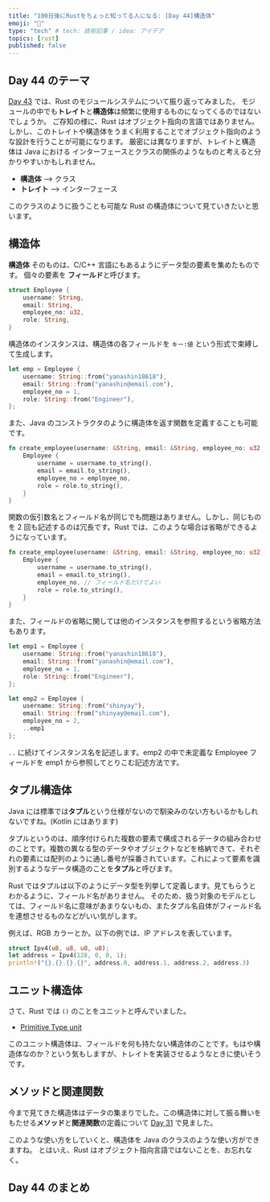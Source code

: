 ```yaml
---
title: "100日後にRustをちょっと知ってる人になる: [Day 44]構造体"
emoji: "🦀"
type: "tech" # tech: 技術記事 / idea: アイデア
topics: [rust]
published: false
---
```

## Day 44 のテーマ

[Day 43](https://zenn.dev/shinyay/articles/hello-rust-day043) では、Rust のモジュールシステムについて振り返ってみました。
モジュールの中でも**トレイト**と**構造体**は頻繁に使用するものになってくるのではないでしょうか。
ご存知の様に、Rust はオブジェクト指向の言語ではありません。しかし、このトレイトや構造体をうまく利用することでオブジェクト指向のような設計を行うことが可能になります。
厳密には異なりますが、トレイトと構造体は Java における インターフェースとクラスの関係のようなものと考えると分かりやすいかもしれません。

- **構造体** --> クラス
- **トレイト** --> インターフェース

このクラスのように扱うことも可能な Rust の構造体について見ていきたいと思います。

## 構造体

**構造体** そのものは、C/C++ 言語にもあるようにデータ型の要素を集めたものです。
個々の要素を **フィールド**と呼びます。

```rust
struct Employee {
    username: String,
    email: String,
    employee_no: u32,
    role: String,
}
```

構造体のインスタンスは、構造体の各フィールドを `キー:値` という形式で束縛して生成します。

```rust
let emp = Employee {
    username: String::from("yanashin18618"),
    email: String::from("yanashin@email.com"),
    employee_no = 1,
    role: String::from("Engineer"),
};
```

また、Java のコンストラクタのように構造体を返す関数を定義することも可能です。

```rust
fn create_employee(username: &String, email: &String, employee_no: u32, role: &String) -> Employee {
    Employee {
        username = username.to_string(),
        email = email.to_string(),
        employee_no = employee_no,
        role = role.to_string(),
    }
}
```

関数の仮引数名とフィールド名が同じでも問題はありません。しかし、同じものを 2 回も記述するのは冗長です。Rust では、このような場合は省略ができるようになっています。

```rust
fn create_employee(username: &String, email: &String, employee_no: u32) -> Employee {
    Employee {
        username = username.to_string(),
        email = email.to_string(),
        employee_no, // フィールド名だけでよい
        role = role.to_string(),
    }
}
```

また、フィールドの省略に関しては他のインスタンスを参照するという省略方法もあります。

```rust
let emp1 = Employee {
    username: String::from("yanashin18618"),
    email: String::from("yanashin@email.com"),
    employee_no = 1,
    role: String::from("Engineer"),
};

let emp2 = Employee {
    username: String::from("shinyay"),
    email: String::from("shinyay@email.com"),
    employee_no = 2,
    ..emp1
};
```

`..` に続けてインスタンス名を記述します。emp2 の中で未定義な Employee フィールドを emp1 から参照してとりこむ記述方法です。

## タプル構造体

Java には標準では**タプル**という仕様がないので馴染みのない方もいるかもしれないですね。(Kotlin にはあります)

タプルというのは、順序付けられた複数の要素で構成されるデータの組み合わせのことです。複数の異なる型のデータやオブジェクトなどを格納できて、それぞれの要素には配列のように通し番号が採番されています。これによって要素を識別するようなデータ構造のことを**タプル**と呼びます。

Rust ではタプルは以下のようにデータ型を列挙して定義します。見てもらうとわかるように、フィールド名がありません。
そのため、扱う対象のモデルとしては、フィールド名に意味があまりないもの、またタプル名自体がフィールド名を連想させるものなどがいい気がします。

例えば、RGB カラーとか。以下の例では、IP アドレスを表しています。

```rust
struct Ipv4(u8, u8, u8, u8);
let address = Ipv4(128, 0, 0, 1);
println!("{}.{}.{}.{}", address.0, address.1, address.2, address.3)
```

## ユニット構造体

さて、Rust では `()` のことをユニットと呼んでいました。

- [Primitive Type unit](https://doc.rust-lang.org/std/primitive.unit.html)

このユニット構造体は、フィールドを何も持たない構造体のことです。もはや構造体なのか？という気もしますが、トレイトを実装させるようなときに使いそうです。

## メソッドと関連関数

今まで見てきた構造体はデータの集まりでした。この構造体に対して振る舞いをもたせる**メソッド**と**関連関数**の定義について [Day 31](https://zenn.dev/shinyay/articles/hello-rust-day031) で見ました。

このような使い方をしていくと、構造体を Java のクラスのような使い方ができますね。
とはいえ、Rust はオブジェクト指向言語ではないことを、お忘れなく。

## Day 44 のまとめ
